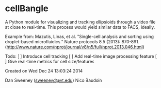 cellBangle
==========

A Python module for visualizing and tracking ellipsioids through a video file at close to real-time. This process would yield similar data to FACS, ideally.

Example from:
Mazutis, Linas, et al. "Single-cell analysis and sorting using 
droplet-based microfluidics." Nature protocols 8.5 (2013): 870-891.
(http://www.nature.com/nprot/journal/v8/n5/full/nprot.2013.046.html)

Todo:
[ ] Introduce cell tracking
[ ] Add real-time image processing feature
[ ] Give real-time metrics for cell size/features

Created on Wed Dec 24 13:03:24 2014

Dan Sweeney (sweeneyd@vt.edu)
Nico Baudoin
